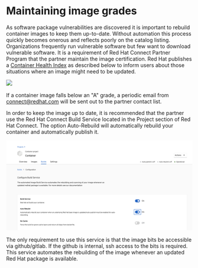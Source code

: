 # Maintaining image grades

As software package vulnerabilities are discovered it is important to rebuild container images to keep them up-to-date. Without automation this process quickly becomes onerous and reflects poorly on the catalog listing. Organizations frequently run vulnerable software but few want to download vulnerable software. It is a requirement of Red Hat Connect Partner Program that the partner maintain the image certification. Red Hat publishes a [Container Health Index](https://access.redhat.com/articles/2803031) as described below to inform users about those situations where an image might need to be updated.

![](https://lh6.googleusercontent.com/drj2WKZBDCJNMUyM4O0T6mcyN5iuCisnWDP_z-1eTCl1NmCSk8mcNn5a8meNANel7s9l8R3pSVSZg_7nbaoGjBRkjyIxCaULO_Myuy27fjBI-jRvVQrsS2ypRhpuz7JLCbMAX5fs)

If a container image falls below an "A" grade, a periodic email from connect@redhat.com will be sent out to the partner contact list.

In order to keep the image up to date, it is recommended that the partner use the Red Hat Connect Build Service located in the Project section of Red Hat Connect. The option Auto-Rebuild will automatically rebuild your container and automatically publish it.

![](../.gitbook/assets/screen-shot-2021-06-30-at-4.32.50-pm.png)

The only requirement to use this service is that the image bits be accessible via github/gitlab. If the github is internal, ssh access to the bits is required. This service automates the rebuilding of the image whenever an updated Red Hat package is available.

